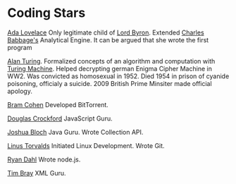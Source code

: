 # Coding Stars #

[Ada Lovelace](http://en.wikipedia.org/wiki/Ada_Lovelace) Only legitimate child of [Lord Byron](http://en.wikipedia.org/wiki/George_Gordon_Byron,_6th_Baron_Byron). Extended [Charles Babbage's](http://en.wikipedia.org/wiki/Charles_Babbage) Analytical Engine. It can be argued that she wrote the first program

[Alan Turing](http://en.wikipedia.org/wiki/Alan_Turing). Formalized concepts of an algorithm and computation with [Turing Machine](http://en.wikipedia.org/wiki/Turing_machine). Helped decrypting german Enigma Cipher Machine in WW2. Was convicted as homosexual in 1952. Died 1954 in prison of cyanide poisoning, officialy a suicide. 2009 British Prime Minsiter made official apology.

[Bram Cohen](http://en.wikipedia.org/wiki/Bram_Cohen) Developed BitTorrent.

[Douglas Crockford](http://www.crockford.com/) JavaScript Guru.

[Joshua Bloch](http://en.wikipedia.org/wiki/Joshua_Bloch) Java Guru. Wrote Collection API.

[Linus Torvalds](http://en.wikipedia.org/wiki/Linus_Torvalds) Initiated Linux Development. Wrote Git.

[Ryan Dahl](https://github.com/ry) Wrote node.js.

[Tim Bray](http://en.wikipedia.org/wiki/Tim_Bray) XML Guru.
